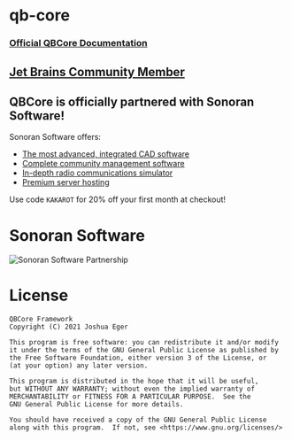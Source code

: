 # qb-core

### [Official QBCore Documentation](https://qbcore-framework.github.io/qb-docs/)

## [Jet Brains Community Member](https://www.jetbrains.com/community/opensource/#support) 

## QBCore is officially partnered with Sonoran Software!
Sonoran Software offers:
* [The most advanced, integrated CAD software](https://sonorancad.com/kakarot)
* [Complete community management software](https://sonorancms.com/kakarot)
* [In-depth radio communications simulator](https://sonoranradio.com/kakarot)
* [Premium server hosting](https://sonoranservers.com/kakarot)

Use code `KAKAROT` for 20% off your first month at checkout!

# Sonoran Software
![Sonoran Software Partnership](https://sonoransoftware.com/assets/images/promotional/partners/qb_banner_coupon.png)

# License

    QBCore Framework
    Copyright (C) 2021 Joshua Eger

    This program is free software: you can redistribute it and/or modify
    it under the terms of the GNU General Public License as published by
    the Free Software Foundation, either version 3 of the License, or
    (at your option) any later version.

    This program is distributed in the hope that it will be useful,
    but WITHOUT ANY WARRANTY; without even the implied warranty of
    MERCHANTABILITY or FITNESS FOR A PARTICULAR PURPOSE.  See the
    GNU General Public License for more details.

    You should have received a copy of the GNU General Public License
    along with this program.  If not, see <https://www.gnu.org/licenses/>
